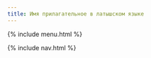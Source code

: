 ```yaml
---
title: Имя прилагательное в латышском языке
---
```


{% include menu.html %}

{% include nav.html %}
